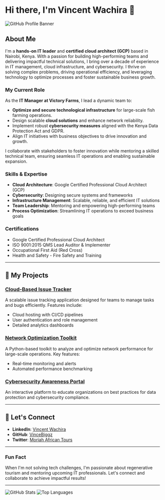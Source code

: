 # Hi there, I'm Vincent Wachira 👋

![GitHub Profile Banner]([https://github.com/vicfarmsit/vicfarmsit/blob/main/Vince-GitHub-VF.png])

## About Me

I'm a **hands-on IT leader** and **certified cloud architect (GCP)** based in Nairobi, Kenya. With a passion for building high-performing teams and delivering impactful technical solutions, I bring over a decade of experience in IT management, cloud infrastructure, and cybersecurity. I thrive on solving complex problems, driving operational efficiency, and leveraging technology to optimize processes and foster sustainable business growth.

### My Current Role

As the **IT Manager at Victory Farms**, I lead a dynamic team to:

- **Optimize and secure technological infrastructure** for large-scale fish farming operations.
- Design scalable **cloud solutions** and enhance network reliability.
- Implement robust **cybersecurity measures** aligned with the Kenya Data Protection Act and GDPR.
- Align IT initiatives with business objectives to drive innovation and growth.

I collaborate with stakeholders to foster innovation while mentoring a skilled technical team, ensuring seamless IT operations and enabling sustainable expansion.

### Skills & Expertise

- **Cloud Architecture**: Google Certified Professional Cloud Architect (GCP)
- **Cybersecurity**: Designing secure systems and frameworks
- **Infrastructure Management**: Scalable, reliable, and efficient IT solutions
- **Team Leadership**: Mentoring and empowering high-performing teams
- **Process Optimization**: Streamlining IT operations to exceed business goals

### Certifications

- Google Certified Professional Cloud Architect
- ISO 9001:2015 QMS Lead Auditor & Implementer
- Occupational First Aid (Red Cross)
- Health and Safety - Fire Safety and Training

---

## 🔧 My Projects

### [Cloud-Based Issue Tracker](https://github.com/VinceBiggz/issue-tracker)
A scalable issue tracking application designed for teams to manage tasks and bugs efficiently. Features include:
- Cloud hosting with CI/CD pipelines
- User authentication and role management
- Detailed analytics dashboards

### [Network Optimization Toolkit](https://github.com/VinceBiggz/network-optimization)
A Python-based toolkit to analyze and optimize network performance for large-scale operations. Key features:
- Real-time monitoring and alerts
- Automated performance benchmarking

### [Cybersecurity Awareness Portal](https://github.com/VinceBiggz/cybersecurity-portal)
An interactive platform to educate organizations on best practices for data protection and cybersecurity compliance.

---

## 🔄 Let's Connect

- **LinkedIn**: [Vincent Wachira](https://www.linkedin.com/in/vincentwachira/)
- **GitHub**: [VinceBiggz](https://github.com/VinceBiggz)
- **Twitter**: [Moriah African Tours](https://twitter.com/moriahafricantours)

---

### Fun Fact
When I'm not solving tech challenges, I'm passionate about regenerative tourism and mentoring upcoming IT professionals. Let's connect and collaborate to achieve impactful results!

---

![GitHub Stats](https://github-readme-stats.vercel.app/api?username=VinceBiggz&show_icons=true&theme=radical)
![Top Languages](https://github-readme-stats.vercel.app/api/top-langs/?username=VinceBiggz&layout=compact&theme=radical)
